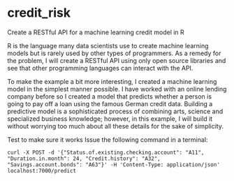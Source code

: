 # credit_risk
Create a RESTful API for a machine learning credit model in R

R is the language many data scientists use to create machine learning models but is rarely used by other types of programmers. As a remedy for the problem, I will create a RESTful API using only open source libraries and see that other programming languages can interact with the API. 

To make the example a bit more interesting, I created a machine learning model in the simplest manner possible. I have worked with an online lending company before so I created a model that predicts whether a person is going to pay off a loan using the famous German credit data. Building a predictive model is a sophisticated process of combining arts, science and specialized business knowledge; however, in this example, I will build it without worrying too much about all these details for the sake of simplicity.
  
  
Test to make sure it works
 Issue the following command in a terminal:

	curl -X POST -d '{"Status.of.existing.checking.account": "A11", "Duration.in.month": 24, "Credit.history": "A32", "Savings.account.bonds": "A63"}' -H 'Content-Type: application/json' localhost:7000/predict
